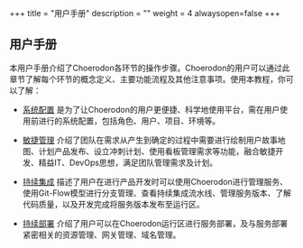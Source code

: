 +++
title = "用户手册"
description = ""
weight = 4
alwaysopen=false
+++


## 用户手册

本用户手册介绍了Choerodon各环节的操作步骤。Choerodon的用户可以通过此章节了解每个环节的概念定义、主要功能流程及其他注意事项。使用本教程，你可以了解：

- [系统配置](./system-configuration) <font>是为了让Choerodon的用户更便捷、科学地使用平台，需在用户使用前进行的系统配置，包括角色、用户、项目、环境等。</font>

- [敏捷管理](./scrum) <font>介绍了团队在需求从产生到确定的过程中需要进行绘制用户故事地图、计划产品发布、设立冲刺计划、使用看板管理需求等功能，融合敏捷开发、精益IT、DevOps思想，满足团队管理需求及计划。</font>

- [持续集成](./continuous-integration) <font>描述了用户在进行产品开发时可以使用Choerodon进行管理服务、使用Git-Flow模型进行分支管理、查看持续集成流水线、管理服务版本、了解代码质量，以及开发完成将服务版本发布至运行区。</font>

- [持续部署](./continuous-deployment) <font>介绍了用户可以在Choerodon运行区进行服务部署，及与服务部署紧密相关的资源管理、网关管理、域名管理。</font>